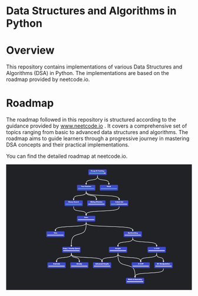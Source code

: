 # Data Structures and Algorithms in Python

# Overview
This repository contains implementations of various Data Structures and Algorithms (DSA) in Python. The implementations are based on the roadmap provided by neetcode.io.

# Roadmap
The roadmap followed in this repository is structured according to the guidance provided by www.neetcode.io . It covers a comprehensive set of topics ranging from basic to advanced data structures and algorithms. The roadmap aims to guide learners through a progressive journey in mastering DSA concepts and their practical implementations.

You can find the detailed roadmap at neetcode.io.

<img src="roadmap.png" />
